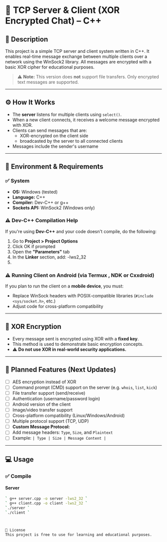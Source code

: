 # 🔐 TCP Server & Client (XOR Encrypted Chat) – C++

## 📝 Description
This project is a simple TCP server and client system written in C++. It enables real-time message exchange between multiple clients over a network using the WinSock2 library. All messages are encrypted with a basic XOR cipher for educational purposes.

> ⚠️ **Note:** This version does **not** support file transfers. Only encrypted text messages are supported.

---

## ⚙️ How It Works
- The **server** listens for multiple clients using `select()`.
- When a new client connects, it receives a welcome message encrypted with XOR.
- Clients can send messages that are:
  - XOR-encrypted on the client side
  - broadcasted by the server to all connected clients
- Messages include the sender's username 

---

## 🧪 Environment & Requirements

### ✅ System
- **OS:** Windows (tested)
- **Language:** C++
- **Compiler:** Dev-C++ or g++
- **Sockets API:** WinSock2 (Windows only)

### ⚠️ Dev-C++ Compilation Help
If you're using **Dev-C++** and your code doesn't compile, do the following:

1. Go to **Project > Project Options**
2. Click OK if prompted
3. Open the **"Parameters"** tab
4. In the **Linker** section, add: -lws2_32
5. 
### ⚠️ Running Client on Android (via Termux , NDK or Cxxdroid)
If you plan to run the client on a **mobile device**, you must:
- Replace WinSock headers with POSIX-compatible libraries (`#include <sys/socket.h>`, etc.)
- Adjust code for cross-platform compatibility

---

## 🔐 XOR Encryption
- Every message sent is encrypted using XOR with a **fixed key**.
- This method is used to demonstrate basic encryption concepts.
- ⚠️ **Do not use XOR in real-world security applications.**

---

## 🔄 Planned Features (Next Updates)
- [ ] AES encryption instead of XOR
- [ ] Command prompt (CMD) support on the server (e.g. `whois`, `list`, `kick`)
- [ ] File transfer support (send/receive)
- [ ] Authentication (username/password login)
- [ ] Android version of the client
- [ ] Image/video transfer support
- [ ] Cross-platform compatibility (Linux/Windows/Android)
- [ ] Multiple protocol support (TCP, UDP)
- [ ] **Custom Message Protocol:**
- [ ] Add message headers: `Type`, `Size`, and `Plaintext`
- [ ] Example: `| Type | Size | Message Content |`

---

## 💻 Usage

### ✅ Compile

#### Server
```bash
` g++ server.cpp -o server -lws2_32 `
` g++ client.cpp -o client -lws2_32 `
`./server `
`./client `



📜 License
This project is free to use for learning and educational purposes.

